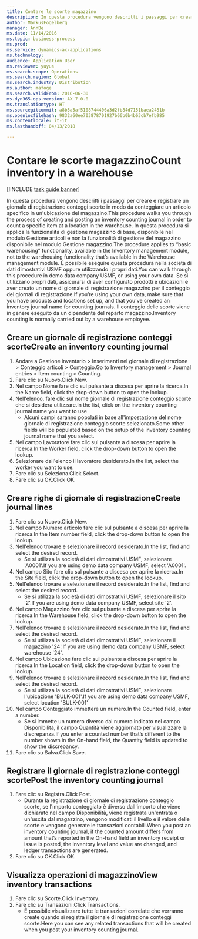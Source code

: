 ```yaml
---
title: Contare le scorte magazzino
description: In questa procedura vengono descritti i passaggi per creare e registrare un giornale di registrazione conteggi scorte in modo da conteggiare un articolo specifico in un'ubicazione del magazzino.
author: MarkusFogelberg
manager: AnnBe
ms.date: 11/14/2016
ms.topic: business-process
ms.prod: 
ms.service: dynamics-ax-applications
ms.technology: 
audience: Application User
ms.reviewer: yuyus
ms.search.scope: Operations
ms.search.region: Global
ms.search.industry: Distribution
ms.author: mafoge
ms.search.validFrom: 2016-06-30
ms.dyn365.ops.version: AX 7.0.0
ms.translationtype: HT
ms.sourcegitcommit: a8b5a5af5108744406a3d2fb84d7151baea2481b
ms.openlocfilehash: 9832a60ee703878701927b66b0b4b63cb7efb985
ms.contentlocale: it-it
ms.lasthandoff: 04/13/2018

---
```

# <a name="count-inventory-in-a-warehouse"></a><span data-ttu-id="ec619-103">Contare le scorte magazzino</span><span class="sxs-lookup"><span data-stu-id="ec619-103">Count inventory in a warehouse</span></span>

[!INCLUDE [task guide banner](../../includes/task-guide-banner.md)]

<span data-ttu-id="ec619-104">In questa procedura vengono descritti i passaggi per creare e registrare un giornale di registrazione conteggi scorte in modo da conteggiare un articolo specifico in un'ubicazione del magazzino.</span><span class="sxs-lookup"><span data-stu-id="ec619-104">This procedure walks you through the process of creating and posting an inventory counting journal in order to count a specific item at a location in the warehouse.</span></span> <span data-ttu-id="ec619-105">In questa procedura si applica la funzionalità di gestione magazzino di base, disponibile nel modulo Gestione articoli e non la funzionalità di gestione del magazzino disponibile nel modulo Gestione magazzino.</span><span class="sxs-lookup"><span data-stu-id="ec619-105">The procedure applies to “basic warehousing” functionality, available in the Inventory management module, not to the warehousing functionality that’s available in the Warehouse management module.</span></span> <span data-ttu-id="ec619-106">È possibile eseguire questa procedura nella società di dati dimostrativi USMF oppure utilizzando i propri dati.</span><span class="sxs-lookup"><span data-stu-id="ec619-106">You can walk through this procedure in demo data company USMF, or using your own data.</span></span> <span data-ttu-id="ec619-107">Se si utilizzano propri dati, assicurarsi di aver configurato prodotti e ubicazioni e aver creato un nome di giornale di registrazione magazzino per il conteggio dei giornali di registrazione.</span><span class="sxs-lookup"><span data-stu-id="ec619-107">If you’re using your own data, make sure that you have products and locations set up, and that you’ve created an inventory journal name for counting journals.</span></span> <span data-ttu-id="ec619-108">Il conteggio delle scorte viene in genere eseguito da un dipendente del reparto magazzino.</span><span class="sxs-lookup"><span data-stu-id="ec619-108">Inventory counting is normally carried out by a warehouse employee.</span></span>


## <a name="create-an-inventory-counting-journal"></a><span data-ttu-id="ec619-109">Creare un giornale di registrazione conteggi scorte</span><span class="sxs-lookup"><span data-stu-id="ec619-109">Create an inventory counting journal</span></span>
1. <span data-ttu-id="ec619-110">Andare a Gestione inventario > Inserimenti nel giornale di registrazione > Conteggio articoli > Conteggio.</span><span class="sxs-lookup"><span data-stu-id="ec619-110">Go to Inventory management > Journal entries > Item counting > Counting.</span></span>
2. <span data-ttu-id="ec619-111">Fare clic su Nuovo.</span><span class="sxs-lookup"><span data-stu-id="ec619-111">Click New.</span></span>
3. <span data-ttu-id="ec619-112">Nel campo Nome fare clic sul pulsante a discesa per aprire la ricerca.</span><span class="sxs-lookup"><span data-stu-id="ec619-112">In the Name field, click the drop-down button to open the lookup.</span></span>
4. <span data-ttu-id="ec619-113">Nell'elenco, fare clic sul nome giornale di registrazione conteggio scorte che si desidera utilizzare.</span><span class="sxs-lookup"><span data-stu-id="ec619-113">In the list, click on the inventory counting journal name you want to use</span></span>
    * <span data-ttu-id="ec619-114">Alcuni campi saranno popolati in base all'impostazione del nome giornale di registrazione conteggio scorte selezionato.</span><span class="sxs-lookup"><span data-stu-id="ec619-114">Some other fields will be populated based on the setup of the inventory counting journal name that you select.</span></span>  
5. <span data-ttu-id="ec619-115">Nel campo Lavoratore fare clic sul pulsante a discesa per aprire la ricerca.</span><span class="sxs-lookup"><span data-stu-id="ec619-115">In the Worker field, click the drop-down button to open the lookup.</span></span>
6. <span data-ttu-id="ec619-116">Selezionare dall'elenco il lavoratore desiderato.</span><span class="sxs-lookup"><span data-stu-id="ec619-116">In the list, select the worker you want to use.</span></span>
7. <span data-ttu-id="ec619-117">Fare clic su Seleziona.</span><span class="sxs-lookup"><span data-stu-id="ec619-117">Click Select.</span></span>
8. <span data-ttu-id="ec619-118">Fare clic su OK.</span><span class="sxs-lookup"><span data-stu-id="ec619-118">Click OK.</span></span>

## <a name="create-journal-lines"></a><span data-ttu-id="ec619-119">Creare righe di giornale di registrazione</span><span class="sxs-lookup"><span data-stu-id="ec619-119">Create journal lines</span></span>
1. <span data-ttu-id="ec619-120">Fare clic su Nuovo.</span><span class="sxs-lookup"><span data-stu-id="ec619-120">Click New.</span></span>
2. <span data-ttu-id="ec619-121">Nel campo Numero articolo fare clic sul pulsante a discesa per aprire la ricerca.</span><span class="sxs-lookup"><span data-stu-id="ec619-121">In the Item number field, click the drop-down button to open the lookup.</span></span>
3. <span data-ttu-id="ec619-122">Nell'elenco trovare e selezionare il record desiderato.</span><span class="sxs-lookup"><span data-stu-id="ec619-122">In the list, find and select the desired record.</span></span>
    * <span data-ttu-id="ec619-123">Se si utilizza la società di dati dimostrativi USMF, selezionare 'A0001'.</span><span class="sxs-lookup"><span data-stu-id="ec619-123">If you are using demo data company USMF, select 'A0001'.</span></span>  
4. <span data-ttu-id="ec619-124">Nel campo Sito fare clic sul pulsante a discesa per aprire la ricerca.</span><span class="sxs-lookup"><span data-stu-id="ec619-124">In the Site field, click the drop-down button to open the lookup.</span></span>
5. <span data-ttu-id="ec619-125">Nell'elenco trovare e selezionare il record desiderato.</span><span class="sxs-lookup"><span data-stu-id="ec619-125">In the list, find and select the desired record.</span></span>
    * <span data-ttu-id="ec619-126">Se si utilizza la società di dati dimostrativi USMF, selezionare il sito '2'.</span><span class="sxs-lookup"><span data-stu-id="ec619-126">If you are using demo data company USMF, select site '2'.</span></span>  
6. <span data-ttu-id="ec619-127">Nel campo Magazzino fare clic sul pulsante a discesa per aprire la ricerca.</span><span class="sxs-lookup"><span data-stu-id="ec619-127">In the Warehouse field, click the drop-down button to open the lookup.</span></span>
7. <span data-ttu-id="ec619-128">Nell'elenco trovare e selezionare il record desiderato.</span><span class="sxs-lookup"><span data-stu-id="ec619-128">In the list, find and select the desired record.</span></span>
    * <span data-ttu-id="ec619-129">Se si utilizza la società di dati dimostrativi USMF, selezionare il magazzino '24'.</span><span class="sxs-lookup"><span data-stu-id="ec619-129">If you are using demo data company USMF, select warehouse '24'.</span></span>  
8. <span data-ttu-id="ec619-130">Nel campo Ubicazione fare clic sul pulsante a discesa per aprire la ricerca.</span><span class="sxs-lookup"><span data-stu-id="ec619-130">In the Location field, click the drop-down button to open the lookup.</span></span>
9. <span data-ttu-id="ec619-131">Nell'elenco trovare e selezionare il record desiderato.</span><span class="sxs-lookup"><span data-stu-id="ec619-131">In the list, find and select the desired record.</span></span>
    * <span data-ttu-id="ec619-132">Se si utilizza la società di dati dimostrativi USMF, selezionare l'ubicazione 'BULK-001'.</span><span class="sxs-lookup"><span data-stu-id="ec619-132">If you are using demo data company USMF, select location 'BULK-001'</span></span>  
10. <span data-ttu-id="ec619-133">Nel campo Conteggiato immettere un numero.</span><span class="sxs-lookup"><span data-stu-id="ec619-133">In the Counted field, enter a number.</span></span>
    * <span data-ttu-id="ec619-134">Se si immette un numero diverso dal numero indicato nel campo Disponibilità, il campo Quantità viene aggiornato per visualizzare la discrepanza.</span><span class="sxs-lookup"><span data-stu-id="ec619-134">If you enter a counted number that’s different to the number shown in the On-hand field, the Quantity field is updated to show the discrepancy.</span></span>  
11. <span data-ttu-id="ec619-135">Fare clic su Salva.</span><span class="sxs-lookup"><span data-stu-id="ec619-135">Click Save.</span></span>

## <a name="post-the-inventory-counting-journal"></a><span data-ttu-id="ec619-136">Registrare il giornale di registrazione conteggi scorte</span><span class="sxs-lookup"><span data-stu-id="ec619-136">Post the inventory counting journal</span></span>
1. <span data-ttu-id="ec619-137">Fare clic su Registra.</span><span class="sxs-lookup"><span data-stu-id="ec619-137">Click Post.</span></span>
    * <span data-ttu-id="ec619-138">Durante la registrazione di giornale di registrazione conteggio scorte, se l'importo conteggiato è diverso dall'importo che viene dichiarato nel campo Disponibilità, viene registrata un'entrata o un'uscita dal magazzino, vengono modificati il livello e il valore delle scorte e vengono generate le transazioni contabili.</span><span class="sxs-lookup"><span data-stu-id="ec619-138">When you post an inventory counting journal, if the counted amount differs from amount that’s reported in the On-hand field an inventory receipt or issue is posted, the inventory level and value are changed, and ledger transactions are generated.</span></span>  
2. <span data-ttu-id="ec619-139">Fare clic su OK.</span><span class="sxs-lookup"><span data-stu-id="ec619-139">Click OK.</span></span>

## <a name="view-inventory-transactions"></a><span data-ttu-id="ec619-140">Visualizza operazioni di magazzino</span><span class="sxs-lookup"><span data-stu-id="ec619-140">View inventory transactions</span></span>
1. <span data-ttu-id="ec619-141">Fare clic su Scorte.</span><span class="sxs-lookup"><span data-stu-id="ec619-141">Click Inventory.</span></span>
2. <span data-ttu-id="ec619-142">Fare clic su Transazioni.</span><span class="sxs-lookup"><span data-stu-id="ec619-142">Click Transactions.</span></span>
    * <span data-ttu-id="ec619-143">È possibile visualizzare tutte le transazioni correlate che verranno create quando si registra il giornale di registrazione conteggi scorte.</span><span class="sxs-lookup"><span data-stu-id="ec619-143">Here you can see any related transactions that will be created when you post your inventory counting journal.</span></span>   

